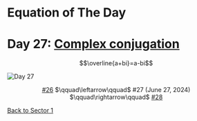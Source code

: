 # Equation of The Day

# Day 27: [Complex conjugation](https://en.wikipedia.org/wiki/Complex_conjugate)

$$\overline{a+bi}=a-bi$$

<picture><img alt="Day 27" src="0027.png"></picture>

<center><a href="0026.html">#26</a> $\qquad\leftarrow\qquad$ #27 (June 27, 2024) $\qquad\rightarrow\qquad$ <a href="0028.html">#28</a></center>

[Back to Sector 1](../0-63.md)

<script src="https://utteranc.es/client.js" repo="12AbBa/eotd" issue-term="pathname" theme="github-light" crossorigin="anonymous" async> </script>